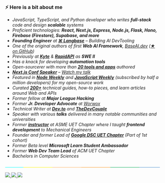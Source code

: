 ### ⚡️ Here is a bit about me

- *JavaScript, TypeScript, and Python developer who writes **full-stack** code and design **scalable** systems*
- *Proficient technologies: **React, Next.js, Express, Node.js, Flask, Hono, Firebase (Firestore), Supabase, and more***
- ***Founding Engineer** at [**⌘ Langbase**](https://langbase.com/) – Building AI DevTooling*
- *One of the original authors of first **Web AI Framework**, [BaseAI.dev](https://github.com/LangbaseInc/BaseAI) ([★ on GitHub](https://github.com/LangbaseInc/BaseAI))*
- *Previously at [**Kyte**](https://kyte.com/) & [**RapidAPI**](https://rapidapi.com/) as **SWE II***
- *Has a knack for developing **automation tools***
- *Open-sourcerer with more than [**20 tools and apps**](https://github.com/msaaddev/open-source) authored*
- [***Next.js Conf Speaker***](https://nextjs.org/conf/oct21/speakers/msaaddev) – *[Watch my talk](https://www.youtube.com/watch?v=6EOZf-FOUDI&ab_channel=Vercel)*
- *Featured in [**Node Weekly**](https://nodeweekly.com/issues/397) and [**JavaScript Weekly**](https://javascriptweekly.com/issues/547) (subscribed by half a million developers) for my open-source work*
- *Curated [**200+**](https://rapidapi.com/developers/saad) technical guides, how-to pieces, and learn articles around Web and APIs*
- *Former fellow at **Major League Hacking***
- *Former **Jr. Developer Advocate** at [Worwox](https://github.com/worwox)*
- *Technical Writer at [**Dev.to**](https://dev.to/msaaddev) and [**TheDevCouple**](https://thedevcouple.com/author/muhammadsaad/)*
- *Speaker with various **talks** delivered in many notable communities and universities*
- *Former [**instructor**](https://www.youtube.com/watch?v=l6U7pXfyuP4&list=PLjjqsCGTfaD7CVJqN3GQdxjHUxEAS1v6B) at ASME UET Chapter where I taught **frontend development** to Mechanical Engineers*
- *Founder and former Lead of [**Google DSC UET Chapter**](https://dsc.community.dev/university-of-engineering-and-technology-lahore/) (Part of 1st cohort)*
- *Former Beta level **Microsoft Learn Student Ambassador***
- *Former **Web Dev Team Lead** of ACM UET Chapter*
- *Bachelors in Computer Sciences*

![separator](assets/separate.jpg)

<a href="https://www.linkedin.com/in/msaaddev/" target="_blank" rel="noopener noreferrer">
  <img src="https://img.shields.io/badge/LinkedIn-Saad%20Irfan-blue?logo=linkedin&logoColor=blue&color=blue" />
</a>

<a href="mailto:mrsaadirfan@gmail.com.com" target="_blank" rel="noopener noreferrer">
  <img src="https://img.shields.io/badge/Gmail-Saad%20Irfan-red?logo=gmail&logoColor=red&color=red" />
</a>

<a href="https://www.youtube.com/channel/UCNQgFgvbz_Vf_2_sWaaKV8Q" target="_blank" rel="noopener noreferrer">
  <img src="https://img.shields.io/badge/YouTube-Saad%20Irfan-red?logo=youtube&logoColor=red&color=red" />
</a>
